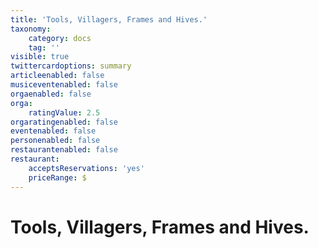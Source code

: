 ```yaml
---
title: 'Tools, Villagers, Frames and Hives.'
taxonomy:
    category: docs
    tag: ''
visible: true
twittercardoptions: summary
articleenabled: false
musiceventenabled: false
orgaenabled: false
orga:
    ratingValue: 2.5
orgaratingenabled: false
eventenabled: false
personenabled: false
restaurantenabled: false
restaurant:
    acceptsReservations: 'yes'
    priceRange: $
---
```


# Tools, Villagers, Frames and Hives.